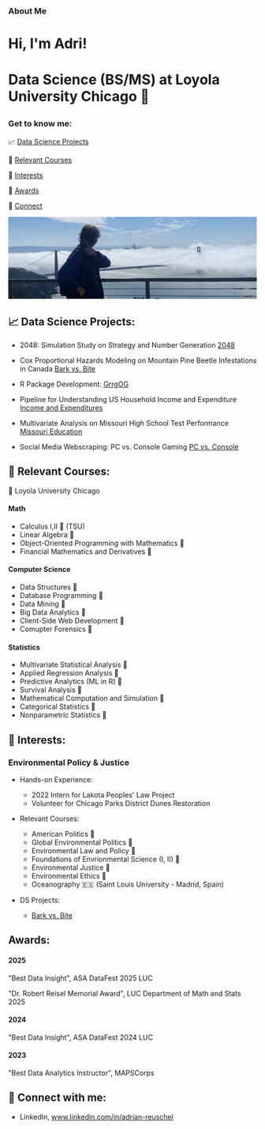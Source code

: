 ### About Me

<h1>Hi, I'm Adri!<h1>
  
Data Science (BS/MS) at Loyola University Chicago 🐺

### Get to know me:

📈 [Data Science Projects](#data-science-proj)

📍 [Relevant Courses](#course-list)

👾 [ Interests](#interests)

💌 [Awards](#award-list)

👥 [Connect](#connect)

![GGB](Heading_GGB.jpg?raw=true "Optional Title")

<a name="data-science-proj"></a>

<h2> 📈 Data Science Projects:</h2>

- 2048: Simulation Study on Strategy and Number Generation [2048](https://github.com/areuschel/2048-Sim)

- Cox Proportional Hazards Modeling on Mountain Pine Beetle Infestations in Canada    [Bark vs. Bite](https://github.com/areuschel/Survival-Analysis-Pine-Beetles)

- R Package Development:  [GrrgOG](https://github.com/areuschel/SQ)

- Pipeline for Understanding US Household Income and Expenditure  [Income and Expenditures](https://github.com/areuschel/Income-Expenditure)

- Multivariate Analysis on Missouri High School Test Performance [Missouri Education](https://github.com/areuschel/MO-Education)

- Social Media Webscraping: PC vs. Console Gaming [PC vs. Console](https://github.com/leahboger/Gaming_Webscraping_TopicModel)


<a name="course-list"></a>

<h2> 📍 Relevant Courses:</h2>

🐺 Loyola University Chicago

#### Math
- Calculus I,II 🐶 (TSU)
- Linear Algebra 🐺 
- Object-Oriented Programming with Mathematics 🐺
- Financial Mathematics and Derivatives 🐺


#### Computer Science

- Data Structures 🐺 
- Database Programming 🐺  
- Data Mining 🐺
- Big Data Analytics 🐺
- Client-Side Web Development 🐺
- Comupter Forensics 🐺


#### Statistics

- Multivariate Statistical Analysis 🐺 
- Applied Regression Analysis 🐺 
- Predictive Analytics (ML in R) 🐺 
- Survival Analysis 🐺 
- Mathematical Computation and Simulation 🐺
- Categorical Statistics 🐺
- Nonparametric Statistics 🐺

<a name="interests"></a>

<h2> 👾 Interests:</h2>

### Environmental Policy & Justice
    
  - Hands-on Experience:
    - 2022 Intern for Lakota Peoples' Law Project
    - Volunteer for Chicago Parks District Dunes Restoration

  - Relevant Courses:
    - American Politics 🐺 
    - Global Environmental Politics 🐺 
    - Environmental Law and Policy 🐺 
    - Foundations of Envrionmental Science (I, II) 🐺 
    - Environmental Justice 🐺 
    - Environmental Ethics 🐺 
    - Oceanography 🇪🇸 (Saint Louis University - Madrid, Spain)
  
  - DS Projects:
    - [Bark vs. Bite](https://github.com/areuschel/Survival-Analysis-Pine-Beetles)

      
<a name="award-list"></a>

<h2>Awards:</h2>

#### 2025
"Best Data Insight", ASA DataFest 2025 LUC

"Dr. Robert Reisel Memorial Award", LUC Department of Math and Stats 2025

#### 2024
"Best Data Insight", ASA DataFest 2024 LUC

#### 2023
"Best Data Analytics Instructor", MAPSCorps

<a name="connect"></a>

<h2> 👥 Connect with me:</h2>

- LinkedIn, www.linkedin.com/in/adrian-reuschel

  
